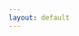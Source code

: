 ```yaml
---
layout: default
---
```


<script language="javascript">
    var member_markers = [];

    var member_probe_icon = L.icon({
        iconSize:      [25, 41],
        iconAnchor:    [12, 41],
        popupAnchor:   [1, -34],
        tooltipAnchor: [16, -28],
        shadowSize:    [41, 41],
        iconUrl:       'marker-active.png',
        shadowUrl:     'marker-shadow.png',
    });

    {% for member in site.members %}
    member_markers.push(L.marker([{{ member.lat }}, {{ member.lng }}], { icon: member_probe_icon }).bindPopup('<h1>{% if member.photo %}<img src="{{ member.photo }}" alt="photo" class="photo" width="64" height="64" />{% endif %}{{ member.title }}</h1>{{ member.content | markdownify | normalize_whitespace }}' +
'{% if member.slack_account %}<p class="icon"><svg xmlns="http://www.w3.org/2000/svg" viewBox="0 0 448 512" height="2em"><path fill="currentColor" d="M446.2 270.4c-6.2-19-26.9-29.1-46-22.9l-45.4 15.1-30.3-90 45.4-15.1c19.1-6.2 29.1-26.8 23-45.9-6.2-19-26.9-29.1-46-22.9l-45.4 15.1-15.7-47c-6.2-19-26.9-29.1-46-22.9-19.1 6.2-29.1 26.8-23 45.9l15.7 47-93.4 31.2-15.7-47c-6.2-19-26.9-29.1-46-22.9-19.1 6.2-29.1 26.8-23 45.9l15.7 47-45.3 15c-19.1 6.2-29.1 26.8-23 45.9 5 14.5 19.1 24 33.6 24.6 6.8 1 12-1.6 57.7-16.8l30.3 90L78 354.8c-19 6.2-29.1 26.9-23 45.9 5 14.5 19.1 24 33.6 24.6 6.8 1 12-1.6 57.7-16.8l15.7 47c5.9 16.9 24.7 29 46 22.9 19.1-6.2 29.1-26.8 23-45.9l-15.7-47 93.6-31.3 15.7 47c5.9 16.9 24.7 29 46 22.9 19.1-6.2 29.1-26.8 23-45.9l-15.7-47 45.4-15.1c19-6 29.1-26.7 22.9-45.7zm-254.1 47.2l-30.3-90.2 93.5-31.3 30.3 90.2-93.5 31.3z" /></svg> <strong>{{ member.slack_account }}</strong></p>{% endif %}' +
'{% if member.fediverse_account %}<p class="icon"><a href="{{ member.fediverse_account }}"><svg xmlns="http://www.w3.org/2000/svg" viewBox="0 0 448 512" height="2em"><path fill="currentColor" d="M433 179.11c0-97.2-63.71-125.7-63.71-125.7-62.52-28.7-228.56-28.4-290.48 0 0 0-63.72 28.5-63.72 125.7 0 115.7-6.6 259.4 105.63 289.1 40.51 10.7 75.32 13 103.33 11.4 50.81-2.8 79.32-18.1 79.32-18.1l-1.7-36.9s-36.31 11.4-77.12 10.1c-40.41-1.4-83-4.4-89.63-54a102.54 102.54 0 0 1-.9-13.9c85.63 20.9 158.65 9.1 178.75 6.7 56.12-6.7 105-41.3 111.23-72.9 9.8-49.8 9-121.5 9-121.5zm-75.12 125.2h-46.63v-114.2c0-49.7-64-51.6-64 6.9v62.5h-46.33V197c0-58.5-64-56.6-64-6.9v114.2H90.19c0-122.1-5.2-147.9 18.41-175 25.9-28.9 79.82-30.8 103.83 6.1l11.6 19.5 11.6-19.5c24.11-37.1 78.12-34.8 103.83-6.1 23.71 27.3 18.4 53 18.4 175z" /></svg> {{ member.fediverse_account }}</a></p>{% endif %}' +
'{% if member.stack_overflow_account %}<p class="icon"><a href="{{ member.stack_overflow_account }}"><svg xmlns="http://www.w3.org/2000/svg" viewBox="0 0 448 512" height="2em"><path fill="currentColor" d="M290.7 311L95 269.7 86.8 309l195.7 41zm51-87L188.2 95.7l-25.5 30.8 153.5 128.3zm-31.2 39.7L129.2 179l-16.7 36.5L293.7 300zM262 32l-32 24 119.3 160.3 32-24zm20.5 328h-200v39.7h200zm39.7 80H42.7V320h-40v160h359.5V320h-40z" /></svg> stackoverflow</a></p>{% endif %}' +
'{% if member.contact_url %}<p class="icon"><a href="{{ member.contact_url}}"><svg xmlns="http://www.w3.org/2000/svg" viewBox="0 0 448 512" height="2em"><path fill="currentColor" d="M436 160c6.6 0 12-5.4 12-12v-40c0-6.6-5.4-12-12-12h-20V48c0-26.5-21.5-48-48-48H48C21.5 0 0 21.5 0 48v416c0 26.5 21.5 48 48 48h320c26.5 0 48-21.5 48-48v-48h20c6.6 0 12-5.4 12-12v-40c0-6.6-5.4-12-12-12h-20v-64h20c6.6 0 12-5.4 12-12v-40c0-6.6-5.4-12-12-12h-20v-64h20zm-68 304H48V48h320v416zM208 256c35.3 0 64-28.7 64-64s-28.7-64-64-64-64 28.7-64 64 28.7 64 64 64zm-89.6 128h179.2c12.4 0 22.4-8.6 22.4-19.2v-19.2c0-31.8-30.1-57.6-67.2-57.6-10.8 0-18.7 8-44.8 8-26.9 0-33.4-8-44.8-8-37.1 0-67.2 25.8-67.2 57.6v19.2c0 10.6 10 19.2 22.4 19.2z" /></svg> contact</a></p>{% endif %}'
));
    {% endfor %}

    var common_attribution_pre = 'Données cartographiques : <a href="https://www.openstreetmap.fr/">OpenStreetMap France</a> | Tuiles : ';
    var common_attribution_post = ' | Icônes : <a href="https://fontawesome.com/">Font Awesome</a> | <a href="{{ "/about" | relative_url }}">À propos de ce site</a>';

    var neighbourhood_map_layer = L.tileLayer('https://tile.thunderforest.com/neighbourhood/{z}/{x}/{y}.png?apikey=f001bec5e17447b0b597e5a8e766bbf2', {attribution: common_attribution_pre + '<a href="https://www.thunderforest.com/maps/neighbourhood/">Neighbourhood</a>' + common_attribution_post});

    var markers_layer = L.markerClusterGroup();

    var active_probes_layer   = L.featureGroup.subGroup(markers_layer, member_markers);

    markers_layer.addLayer(active_probes_layer);

    var map = L.map('map', {layers: [neighbourhood_map_layer, markers_layer, active_probes_layer]});

    L.control.scale({maxWidth: 300}).addTo(map);

    map.fitBounds(L.latLngBounds(member_markers.map(e => e.getLatLng())));
</script>
